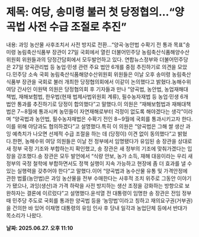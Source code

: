 # **제목: 여당, 송미령 불러 첫 당정협의…“양곡법 사전 수급 조절로 추진”**

  내용: 과잉 농산물 사후조치서 사전 방지로 전환…“양곡·농안법 수확기 전 통과 목표”송미령 농림축산식품부 장관이 27일 국회에서 열린 더불어민주당 농림축산식품해양수산위원회 위원들과의 당정간담회에서 모두발언하고 있다.  연합뉴스정부와 더불어민주당은 27일 양곡관리법 등 농업·민생 관련 주요 법안 6개를 중점 추진하기로 의견을 모았다.민주당 소속 국회 농림축산식품해양수산위원회 위원들은 이날 오후 송미령 농림축산식품부 장관을 국회로 불러 개최한 당정협의회에서 이같이 논의했다고 밝혔다.농해수위 여당 간사인 이원택 의원은 당정협의회 후 기자들과 만나 “양곡법, 농안법, 농업재해대책법, 재해보험법, 한우법(현재 법제사법위원회 계류), 필수농자재법 등 농업·민생 6개 법안 통과를 추진하기로 당정이 합의했다”고 말했다.이 의원은 “재해보험법과 재해대책법은 7∼8월에 통과시켜 농민들이 자연재해로부터 걱정이 없도록 해야겠다는 생각”이라며 “양곡법과 농안법, 필수농자재법은 수확기 전인 8∼9월에 국회를 통과시키고자 한다. 이를 위해 야당과도 협의하겠다”고 설명했다.특히 이 의원은 “양곡법은 그해 쌀 생산 과잉 예측치가 나오면 선제적 수급 조절을 하는 데 (당정이) 이견 없이 동의했다”고 밝혔다.한편, 농해수위 여당 의원들은 이날 전 정부에서 임명됐다가 유임된 송 장관을 상대로 새 정부 국정 기조와 부합하는지 확인했고, 송 장관은 새 정부의 기조에 맞춰가겠다는 입장을 강조했다.송 장관은 모두 발언에서 “식량 안보, 농가 소득, 재해 대응이라는 우리 새 정부의 국정 철학에 부합하면서도 정책 실행이 지속 가능하고 현장에 좀 더 효과를 낼 수 있는 실행력을 갖추어야 한다”고 말했다.이어 “양곡법과 농수산물 유통 및 가격안정에 관한 법률(농안법)은 과잉 농산물을 전부 수매한다는 사후적 조치 위주로 그동안 이야기가 됐으나, 과잉(생산)과 가격 하락을 사전 방지하는 생산 조정을 강화하는 방향으로 보완하자는 결론에 이르렀다”고 설명했다.윤석열 전 대통령이 임명한 송 장관은 전임 정부 때 민주당 주도로 국회를 통과한 양곡법 등을 ‘농망법’이라고 칭하고 재의요구권(거부권)을 건의한 바 있어 이재명 대통령의 유임 인사 후 당내 일각과 농업단체 등에서 반대가 목소리가 나왔다.

  **날짜: 2025.06.27. 오후 11:10**